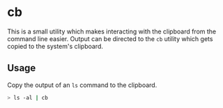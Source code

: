# cb

This is a small utility which makes interacting with the clipboard from the command line easier. Output can be directed to the `cb` utility which gets copied to the system's clipboard.

## Usage

Copy the output of an `ls` command to the clipboard.

```bash
> ls -al | cb
```


